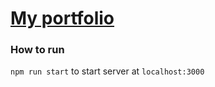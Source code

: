 # [My portfolio](http://github.com/deborahhalonen/portfolio)

### How to run

`npm run start` to start server at `localhost:3000`
